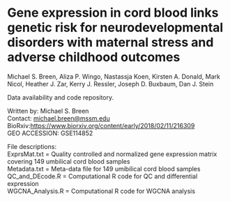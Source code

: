 # Gene expression in cord blood links genetic risk for neurodevelopmental disorders with maternal stress and adverse childhood outcomes

Michael S. Breen, Aliza P. Wingo, Nastassja Koen, Kirsten A. Donald, Mark Nicol, Heather J. Zar, Kerry J. Ressler, Joseph D. Buxbaum, Dan J. Stein


Data availability and code repository.

Written by: Michael S. Breen <br />
Contact: michael.breen@mssm.edu <br />
BioRxiv:https://www.biorxiv.org/content/early/2018/02/11/216309 <br />
GEO ACCESSION: GSE114852 <br />


File descriptions: <br />
ExprsMat.txt = Quality controlled and normalized gene expression matrix covering 149 umbilical cord blood samples <br />
Metadata.txt = Meta-data file for 149 umibilical cord blood samples <br />
QC_and_DEcode.R = Computational R code for QC and differential expression <br />
WGCNA_Analysis.R = Computational R code for WGCNA analysis <br />
